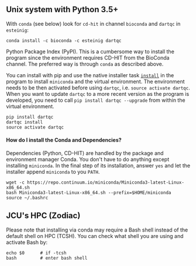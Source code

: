 ## Unix system with Python 3.5+

With `conda` (see below) look for `cd-hit` in channel `bioconda` and `dartqc` in `esteinig`:

```
conda install -c bioconda -c esteinig dartqc
```

Python Package Index (PyPI). This is a cumbersome way to install the program since the environment requires CD-HIT from the BioConda channel. The preferred way is through `conda` as described above.

You can install with pip and use the native installer task [`install`](https://github.com/esteinig/dartQC/blob/master/docs/task.install.md) in the program to install `miniconda` and the virtual environment. The environment needs to be then activated before using `dartqc`, i.e. `source activate dartqc`. When you want to update `dartqc` to a more recent version as the program is developed, you need to call `pip install dartqc --upgrade` from within the virtual environment. 

```
pip install dartqc
dartqc install
source activate dartqc
```
 
#### How do I install the Conda and Dependencies?

Dependencies (Python, CD-HIT) are handled by the package and environment manager Conda. You don't have to do anything except installing `miniconda`. In the final step of its installation, answer `yes` and let the installer append `miniconda` to you `PATH`.

```
wget -c https://repo.continuum.io/miniconda/Miniconda3-latest-Linux-x86_64.sh
bash Miniconda3-latest-Linux-x86_64.sh --prefix=$HOME/miniconda
source ~/.bashrc
```

## JCU's HPC (Zodiac)

Please note that installing via conda may require a Bash shell instead of the default shell on HPC (TCSH). You can check what shell you are using and activate Bash by:

```
echo $0      # if -tcsh
bash         # enter bash shell
 ```
